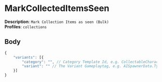 # MarkCollectedItemsSeen

**Description**: `Mark Collection Items as seen (Bulk)` \
**Profiles**: `collections`

## Body

```js
{
    "variants": [{
        "category": "", // Category Template Id, e.g. CollectableCharacter:tandem, CollectableCharacter:boss, CollectablePlayerAugment:collection
        "variant": "" // The Variant Gameplaytag, e.g. AISpawnerData.Type.Tandem.SpaceChimp, PlayerAugment.Collection.PartyTime, Fish.Angler.PurpleOrange
    }]
}
```
